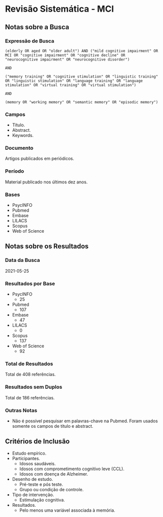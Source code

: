 # Revisão Sistemática - MCI

## Notas sobre a Busca

### Expressão de Busca

```
(elderly OR aged OR "older adult") AND ("mild cognitive impairment" OR MCI OR "cognitive impairment" OR "cognitive decline" OR "neurocognitive impairment" OR "neurocognitive disorder")

AND

("memory training" OR "cognitive stimulation" OR "linguistic training" OR "linguistic stimulation" OR "language training" OR "language stimulation" OR "virtual training" OR "virtual stimulation")

AND

(memory OR "working memory" OR "semantic memory" OR "episodic memory")
```

### Campos

- Título.
- Abstract.
- Keywords.

### Documento

Artigos publicados em periódicos.

### Período

Material publicado nos últimos dez anos.

### Bases

- PsycINFO
- Pubmed
- Embase
- LILACS
- Scopus
- Web of Science

## Notas sobre os Resultados

### Data da Busca

2021-05-25

### Resultados por Base

- PsycINFO
  - 25
- Pubmed
  - 107
- Embase
  - 47
- LILACS
  - 0
- Scopus
  - 137
- Web of Science
  - 92

### Total de Resultados

Total de 408 referências.

### Resultados sem Duplos

Total de 186 referências.

### Outras Notas

- Não é possível pesquisar em palavras-chave na Pubmed. Foram usados somente os campos de título e abstract.

## Critérios de Inclusão

- Estudo empírico.
- Participantes.
  - Idosos saudáveis.
  - Idosos com comprometimento cognitivo leve (CCL).
  - Idosos com doença de Alzheimer.
- Desenho de estudo.
  - Pré-teste e pós teste.
  - Grupo ou condição de controle.
- Tipo de intervenção.
  - Estimulação cognitiva.
- Resultados.
  - Pelo menos uma variável associada à memória.
